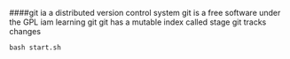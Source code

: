 ####git ia a distributed version control system
git is a free software under the GPL 
iam learning git
git has a mutable index called stage
git tracks changes
```shell
bash start.sh
```
